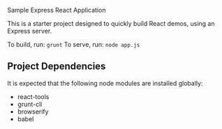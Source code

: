Sample Express React Application

This is a starter project designed to quickly build React demos, using an Express server.

To build, run: `grunt`
To serve, run: `node app.js`

## Project Dependencies
It is expected that the following node modules are installed globally:

* react-tools
* grunt-cli
* browserify
* babel